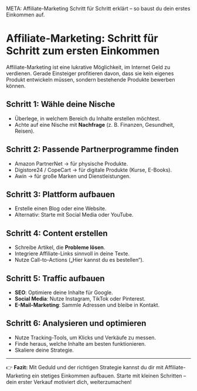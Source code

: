 META: Affiliate-Marketing Schritt für Schritt erklärt – so baust du dein erstes Einkommen auf.

# Affiliate-Marketing: Schritt für Schritt zum ersten Einkommen

Affiliate-Marketing ist eine lukrative Möglichkeit, im Internet Geld zu verdienen. 
Gerade Einsteiger profitieren davon, dass sie kein eigenes Produkt entwickeln müssen, sondern bestehende Produkte bewerben können. 

## Schritt 1: Wähle deine Nische

- Überlege, in welchem Bereich du Inhalte erstellen möchtest. 
- Achte auf eine Nische mit **Nachfrage** (z. B. Finanzen, Gesundheit, Reisen). 

## Schritt 2: Passende Partnerprogramme finden

- Amazon PartnerNet → für physische Produkte. 
- Digistore24 / CopeCart → für digitale Produkte (Kurse, E-Books). 
- Awin → für große Marken und Dienstleistungen. 

## Schritt 3: Plattform aufbauen

- Erstelle einen Blog oder eine Website. 
- Alternativ: Starte mit Social Media oder YouTube. 

## Schritt 4: Content erstellen

- Schreibe Artikel, die **Probleme lösen**. 
- Integriere Affiliate-Links sinnvoll in deine Texte. 
- Nutze Call-to-Actions („Hier kannst du es bestellen“). 

## Schritt 5: Traffic aufbauen

- **SEO**: Optimiere deine Inhalte für Google. 
- **Social Media**: Nutze Instagram, TikTok oder Pinterest. 
- **E-Mail-Marketing**: Sammle Adressen und bleibe in Kontakt. 

## Schritt 6: Analysieren und optimieren

- Nutze Tracking-Tools, um Klicks und Verkäufe zu messen. 
- Finde heraus, welche Inhalte am besten funktionieren. 
- Skaliere deine Strategie. 

---

👉 **Fazit:** 
Mit Geduld und der richtigen Strategie kannst du dir mit Affiliate-Marketing ein stetiges Einkommen aufbauen. 
Starte mit kleinen Schritten – dein erster Verkauf motiviert dich, weiterzumachen!
